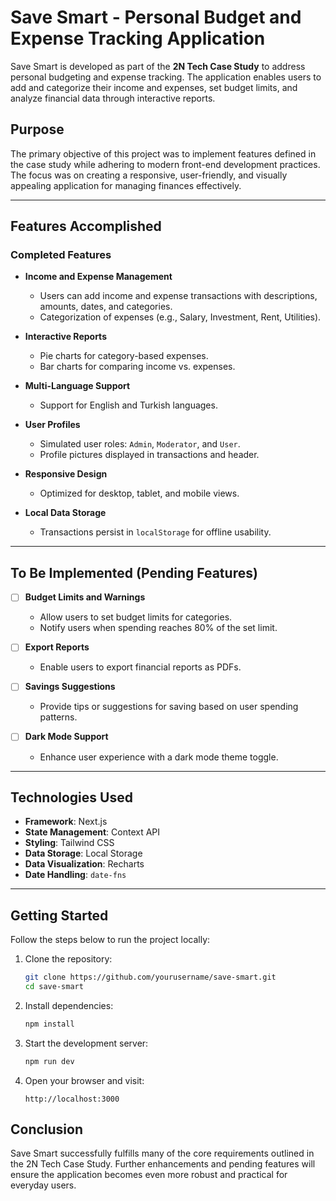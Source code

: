 # Save Smart - Personal Budget and Expense Tracking Application  

Save Smart is developed as part of the **2N Tech Case Study** to address personal budgeting and expense tracking. The application enables users to add and categorize their income and expenses, set budget limits, and analyze financial data through interactive reports.  

## Purpose  

The primary objective of this project was to implement features defined in the case study while adhering to modern front-end development practices. The focus was on creating a responsive, user-friendly, and visually appealing application for managing finances effectively.  

---

## Features Accomplished  

### Completed Features  

- **Income and Expense Management**  
  - Users can add income and expense transactions with descriptions, amounts, dates, and categories.  
  - Categorization of expenses (e.g., Salary, Investment, Rent, Utilities).  

- **Interactive Reports**  
  - Pie charts for category-based expenses.  
  - Bar charts for comparing income vs. expenses.  

- **Multi-Language Support**  
  - Support for English and Turkish languages.  

- **User Profiles**  
  - Simulated user roles: `Admin`, `Moderator`, and `User`.  
  - Profile pictures displayed in transactions and header.  

- **Responsive Design**  
  - Optimized for desktop, tablet, and mobile views.  

- **Local Data Storage**  
  - Transactions persist in `localStorage` for offline usability.  

---

## To Be Implemented (Pending Features)  

- [ ] **Budget Limits and Warnings**  
  - Allow users to set budget limits for categories.  
  - Notify users when spending reaches 80% of the set limit.  

- [ ] **Export Reports**  
  - Enable users to export financial reports as PDFs.  

- [ ] **Savings Suggestions**  
  - Provide tips or suggestions for saving based on user spending patterns.  

- [ ] **Dark Mode Support**  
  - Enhance user experience with a dark mode theme toggle.  

---

## Technologies Used  

- **Framework**: Next.js  
- **State Management**: Context API  
- **Styling**: Tailwind CSS  
- **Data Storage**: Local Storage  
- **Data Visualization**: Recharts  
- **Date Handling**: `date-fns`  

---

## Getting Started  

Follow the steps below to run the project locally:  

1. Clone the repository:  
   ```bash  
   git clone https://github.com/yourusername/save-smart.git  
   cd save-smart  
   ```  

2. Install dependencies:  
   ```bash  
   npm install  
   ```  

3. Start the development server:  
   ```bash  
   npm run dev  
   ```  

4. Open your browser and visit:  
   ```
   http://localhost:3000  
   ```  


## Conclusion  

Save Smart successfully fulfills many of the core requirements outlined in the 2N Tech Case Study. Further enhancements and pending features will ensure the application becomes even more robust and practical for everyday users.  

